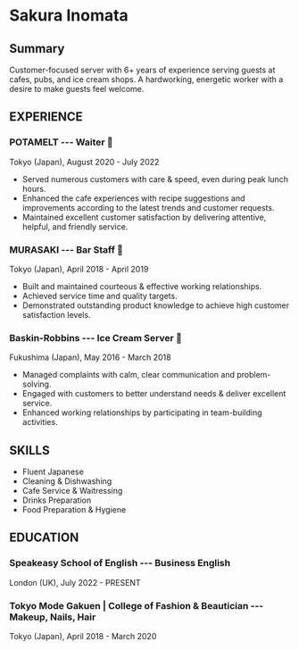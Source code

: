 # Sakura Inomata

## Summary
Customer-focused server with 6+ years of experience serving guests at cafes, pubs, and ice cream shops. A hardworking, energetic worker with a desire to make guests feel welcome.

## EXPERIENCE

### POTAMELT --- Waiter 🥪
Tokyo (Japan), August 2020 - July 2022

* Served numerous customers with care & speed, even during peak lunch hours.
* Enhanced the cafe experiences with recipe suggestions and improvements according to the latest trends and customer requests.
* Maintained excellent customer satisfaction by delivering attentive, helpful, and friendly service.

### MURASAKI --- Bar Staff 🍻
Tokyo (Japan), April 2018 - April 2019

* Built and maintained courteous & effective working relationships.
* Achieved service time and quality targets.
* Demonstrated outstanding product knowledge to achieve high customer satisfaction levels.

### Baskin-Robbins --- Ice Cream Server 🍦
Fukushima (Japan), May 2016 - March 2018

* Managed complaints with calm, clear communication and problem-solving.
* Engaged with customers to better understand needs & deliver excellent service.
* Enhanced working relationships by participating in team-building activities.

## SKILLS

* Fluent Japanese
* Cleaning & Dishwashing
* Cafe Service & Waitressing
* Drinks Preparation
* Food Preparation & Hygiene

## EDUCATION

### Speakeasy School of English --- Business English
London (UK), July 2022 - PRESENT

### Tokyo Mode Gakuen | College of Fashion & Beautician --- Makeup, Nails, Hair
Tokyo (Japan), April 2018 - March 2020
